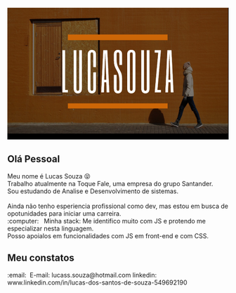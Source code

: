 <p align="center">
  <img src="https://github.com/Lucasssouza95/Lucasssouza95/blob/master/logo.png" height="300" width="700" alt="Unform" />
</p>

<h2>Olá Pessoal</h2>
<p>
  Meu nome é Lucas Souza 😝<br>
  Trabalho atualmente na Toque Fale, uma empresa do grupo Santander. <br>
  Sou estudando de Analise e Desenvolvimento de sistemas. <br><br>
  Ainda não tenho esperiencia profissional como dev, mas estou em busca de opotunidades para iniciar uma carreira. <br>
  :computer: &nbsp; Minha stack: Me identifico muito com JS e protendo me especializar nesta linguagem. <br>
  Posso apoialos em funcionalidades com JS em front-end e com CSS.
</p>

<h2>Meu constatos</h2>

<p>
  :email: &nbsp;E-mail: lucass.souza@hotmail.com
  linkedin: www.linkedin.com/in/lucas-dos-santos-de-souza-549692190
</p>
